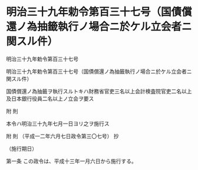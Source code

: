 # 明治三十九年勅令第百三十七号（国債償還ノ為抽籤執行ノ場合ニ於ケル立会者ニ関スル件）

明治三十九年勅令第百三十七号

明治三十九年勅令第百三十七号（国債償還ノ為抽籤執行ノ場合ニ於ケル立会者ニ関スル件）

国債償還ノ為抽籤ヲ執行スルトキハ財務省官吏三名以上会計検査院官吏二名以上及日本銀行役員二名以上ノ立会ヲ要ス

附 則

本令ハ明治三十九年七月一日ヨリ之ヲ施行ス

附 則 （平成一二年六月七日政令第三〇七号） 抄

（施行期日）

第一条 この政令は、平成十三年一月六日から施行する。
